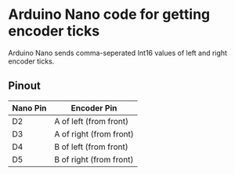 # Arduino Nano code for getting encoder ticks
Arduino Nano sends comma-seperated Int16 values of left and right encoder ticks.

## Pinout
| Nano Pin | Encoder Pin |
| --- | --- |
| D2 | A of left (from front) |
| D3 | A of right (from front) |
| D4 | B of left (from front) |
| D5 | B of right (from front) |
